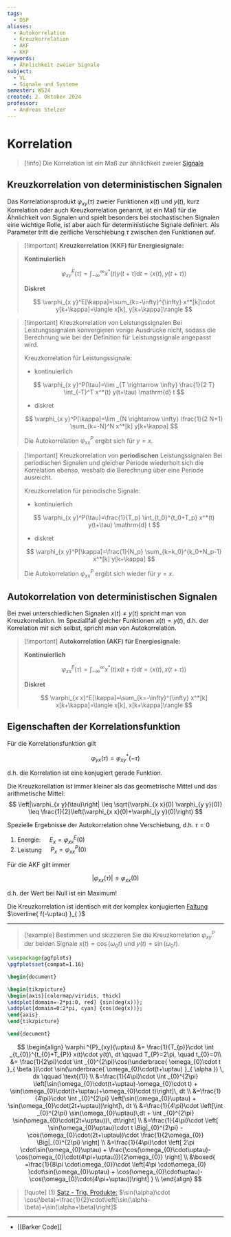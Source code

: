 ```yaml
---
tags:
  - DSP
aliases:
  - Autokorrelation
  - Kreuzkorrelation
  - AKF
  - KKF
keywords:
  - Ähnlichkeit zweier Signale
subject:
  - VL
  - Signale und Systeme
semester: WS24
created: 2. Oktober 2024
professor:
  - Andreas Stelzer
---
```

 

# Korrelation

> [!info] Die Korrelation ist ein Maß zur ähnlichkeit zweier [Signale](Signale.md)

## Kreuzkorrelation von deterministischen Signalen

Das Korrelationsprodukt $\varphi_{x y}(\tau)$ zweier Funktionen $x(t)$ und $y(t)$, kurz Korrelation oder auch Kreuzkorrelation genannt, ist ein Maß für die Ähnlichkeit von Signalen und spielt besonders bei stochastischen Signalen eine wichtige Rolle, ist aber auch für deterministische Signale definiert. Als Parameter tritt die zeitliche Verschiebung $\tau$ zwischen den Funktionen auf.

> [!important] **Kreuzkorrelation (KKF) für Energiesignale:**
> 
> **Kontinuierlich**
> 
> $$
> \varphi_{x y}^E(\tau)=\int_{-\infty}^{\infty} x^*(t) y(t+\tau) \mathrm{d} t=\langle x(t), y(t+\tau)\rangle
> $$
> 
> **Diskret**
> 
> $$
> \varphi_{x y}^E[\kappa]=\sum_{k=-\infty}^{\infty} x^*[k]\cdot y[k+\kappa]=\langle x[k], y[k+\kappa]\rangle
> $$
> 

> [!important] Kreuzkorrelation von Leistungssignalen
> Bei Leistungssignalen konvergieren vorige Ausdrücke nicht, sodass die Berechnung wie bei der Definition für Leistungssignale angepasst wird.
> 
> Kreuzkorrelation für Leistungssignale:
> - kontinuierlich
> 
> $$
> \varphi_{x y}^P(\tau)=\lim _{T \rightarrow \infty} \frac{1}{2 T} \int_{-T}^T x^*(t) y(t+\tau) \mathrm{d} t
> $$
> 
> - diskret
> 
> $$
> \varphi_{x y}^P[\kappa]=\lim _{N \rightarrow \infty} \frac{1}{2 N+1} \sum_{k=-N}^N x^*[k] y[k+\kappa]
> $$
> 
> 
> Die Autokorrelation $\varphi_{x x}^P$ ergibt sich für $y=x$.

> [!important] Kreuzkorrelation von **periodischen** Leistungssignalen
> Bei periodischen Signalen und gleicher Periode wiederholt sich die Korrelation ebenso, weshalb die Berechnung über eine Periode ausreicht.
> 
> Kreuzkorrelation für periodische Signale:
> - kontinuierlich
> 
> $$
> \varphi_{x y}^P(\tau)=\frac{1}{T_p} \int_{t_0}^{t_0+T_p} x^*(t) y(t+\tau) \mathrm{d} t
> $$
> 
> - diskret
> 
> $$
> \varphi_{x y}^P[\kappa]=\frac{1}{N_p} \sum_{k=k_0}^{k_0+N_p-1} x^*[k] y[k+\kappa]
> $$
> 
> 
> Die Autokorrelation $\varphi_{x x}^P$ ergibt sich wieder für $y=x$.

## Autokorrelation von deterministischen Signalen

Bei zwei unterschiedlichen Signalen $x(t) \neq y(t)$ spricht man von Kreuzkorrelation. Im Speziallfall gleicher Funktionen $x(t)=y(t)$, d.h. der Korrelation mit sich selbst, spricht man von Autokorrelation.

> [!important] **Autokorrelation (AKF) für Energiesignale:**
> 
> **Kontinuierlich**
> 
> $$
> \varphi_{x x}^E(\tau)=\int_{-\infty}^{\infty} x^*(t) x(t+\tau) \mathrm{d} t=\langle x(t), x(t+\tau)\rangle
> $$
> 
> **Diskret**
> 
> $$
> \varphi_{x x}^E[\kappa]=\sum_{k=-\infty}^{\infty} x^*[k] x[k+\kappa]=\langle x[k], x[k+\kappa]\rangle
> $$

## Eigenschaften der Korrelationsfunktion

Für die Korrelationsfunktion gilt

$$
\varphi_{y x}(\tau)=\varphi_{x y}^*(-\tau)
$$

d.h. die Korrelation ist eine konjugiert gerade Funktion.

Die Kreuzkorellation ist immer kleiner als das geometrische Mittel und das arithmetische Mittel:
$$
\left|\varphi_{x y}(\tau)\right| \leq \sqrt{\varphi_{x x}(0) \varphi_{y y}(0)} \leq \frac{1}{2}\left(\varphi_{x x}(0)+\varphi_{y y}(0)\right)
$$


Spezielle Ergebnisse der Autokorrelation ohne Verschiebung, d.h. $\tau=0$

1. Energie: $\quad E_x=\varphi_{x x}^E(0)$
2. Leistung $\quad P_x=\varphi_{x x}^P(0)$

Für die AKF gilt immer

$$
\left|\varphi_{x x}(\tau)\right| \leq \varphi_{x x}(0)
$$

d.h. der Wert bei Null ist ein Maximum!

Die Kreuzkorrelation ist identisch mit der komplex konjugierten [Faltung](../Digitaltechnik/Faltung.md) $\overline{ f(-\uptau) }_{  }$

---

>[!example] Bestimmen und skizzieren Sie die Kreuzkorrelation $\varphi_{x y}^P$ der beiden Signale $x(t)=\cos \left(\omega_0 t\right)$ und $y(t)=\sin \left(\omega_0 t\right)$.

```tikz
\usepackage{pgfplots}
\pgfplotsset{compat=1.16}

\begin{document}

\begin{tikzpicture}
\begin{axis}[colormap/viridis, thick]
\addplot[domain=-2*pi:0, red] {sin(deg(x))};
\addplot[domain=0:2*pi, cyan] {cos(deg(x))};
\end{axis}
\end{tikzpicture}

\end{document}
```

$$
\begin{align}
\varphi ^{P}_{xy}(\uptau) &= \frac{1}{T_{p}}\cdot \int _{t_{0}}^{t_{0}+T_{P}} x(t)\cdot y(t)\, dt \qquad T_{P}=2\pi, \quad t_{0}=0\\
&= \frac{1}{2\pi}\cdot \int _{0}^{2\pi}\cos(\underbrace{ \omega_{0}\cdot t }_{ \beta })\cdot \sin(\underbrace{ \omega_{0}\cdot(t+\uptau) }_{ \alpha }) \, dx \qquad \text{(1)} \\
&=\frac{1}{4\pi}\cdot \int _{0}^{2\pi} \left[\sin(\omega_{0}\cdot(t+\uptau)-\omega_{0}\cdot t) + \sin(\omega_{0}\cdot(t+\uptau)+\omega_{0}\cdot t)\right]\, dt \\
&=\frac{1}{4\pi}\cdot \int _{0}^{2\pi} \left[\sin(\omega_{0}\uptau) + \sin(\omega_{0}\cdot(2t+\uptau))\right]\, dt \\
&=\frac{1}{4\pi}\cdot \left[\int _{0}^{2\pi} \sin(\omega_{0}\uptau)\,dt + \int _{0}^{2\pi} \sin(\omega_{0}\cdot(2t+\uptau))\, dt\right] \\
&=\frac{1}{4\pi}\cdot \left[  \sin(\omega_{0}\uptau)\cdot t \Big|_{0}^{2\pi}  - \cos(\omega_{0}\cdot(2t+\uptau))\cdot \frac{1}{2\omega_{0}} \Big|_{0}^{2\pi} \right] \\
&=\frac{1}{4\pi}\cdot \left[  2\pi \cdot\sin(\omega_{0}\uptau) + \frac{\cos(\omega_{0}\cdot\uptau)-\cos(\omega_{0}\cdot(4\pi+\uptau))}{2\omega_{0}} \right] \\
&\boxed{ =\frac{1}{8\pi \cdot\omega_{0}}\cdot \left[4\pi \cdot\omega_{0} \cdot\sin(\omega_{0}\uptau) + \cos(\omega_{0}\cdot\uptau)-\cos(\omega_{0}\cdot(4\pi+\uptau))\right] } \\
\end{align}
$$

> [!quote] (1) [Satz - Trig. Produkte:](../Mathematik/Trigonometrische%20Funktionen.md#Produkte%20von%20Winkelfunktionen) $\sin(\alpha)\cdot \cos(\beta)=\frac{1}{2}\cdot\left[\sin(\alpha-\beta)+\sin(\alpha+\beta)\right]$

---

- [[Barker Code]]
